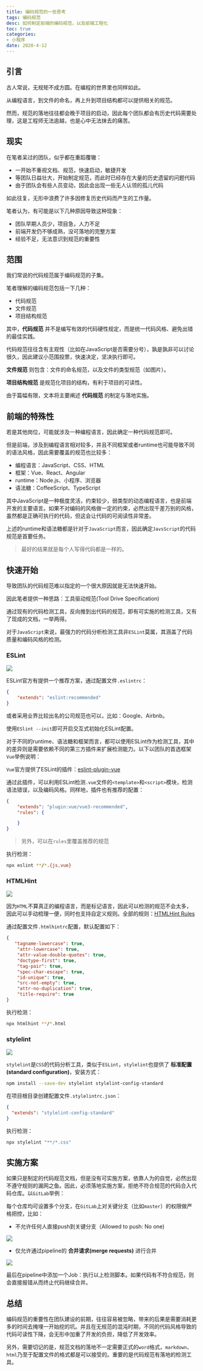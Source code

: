 ```yaml
---
title: 编码规范的一些思考
tags: 编码规范
desc: 如何制定前端的编码规范，以及前端工程化
toc: true
categories:
- 小程序
date: 2020-4-12
---
```


## 引言

古人常说，无规矩不成方圆。在编程的世界里也同样如此。

从编程语言，到文件的命名，再上升到项目结构都可以提供相关的规范。

然而，规范的落地往往都会晚于项目的启动，因此每个团队都会有历史代码需要处理，这是工程师无法逾越，也是心中无法抹去的痛苦。

<!-- more -->

## 现实

在笔者呆过的团队，似乎都在重蹈覆辙：
- 一开始不重视文档、规范，快速启动，敏捷开发
- 等团队日益壮大，开始制定规范，而此时已经存在大量的历史遗留的问题代码
- 由于团队会有些人员变动，因此会出现一些无人认领的孤儿代码

如此往复，无形中浪费了许多因修复历史代码而产生的工作量。

笔者认为，有可能是以下几种原因导致这种现象：

- 团队早期人员少，项目急，人力不足
- 前端开发仍不够成熟，没可落地的完整方案
- 经验不足，无法意识到规范的重要性

## 范围

我们常说的代码规范属于编码规范的子集。

笔者理解的编码规范包括一下几种：
- 代码规范
- 文件规范
- 项目结构规范

其中，**代码规范** 并不是编写有效的代码硬性规定，而是统一代码风格、避免出错的最佳实践。

代码规范往往含有主观性（比如在JavaScript是否需要分号），孰是孰非可以讨论很久，因此建议小范围投票，快速决定，坚决执行即可。

**文件规范** 则包含：文件的命名规范，以及文件的类型规范（如图片）。

**项目结构规范** 是规范化项目的结构，有利于项目的可读性。

由于篇幅有限，文本将主要阐述 **代码规范** 的制定与落地实施。

## 前端的特殊性

若是其他岗位，可能就涉及一种编程语言，因此确定一种代码规范即可。

但是前端，涉及到编程语言相对较多，并且不同框架或者runtime也可能导致不同的语法风格，因此需要覆盖的规范也比较多：

- 编程语言：JavaScript、CSS、HTML
- 框架：Vue、React、Angular
- runtime：Node.js、小程序、浏览器
- 语法糖：CoffeeScript、TypeScript

其中JavaScript是一种极度灵活，约束较少，弱类型的动态编程语言，也是前端开发的主要语言。如果不对编码的风格做一定的约束，必然出现千差万别的风格，虽然都是正确可执行的代码，但这会让代码的可阅读性非常差。

上述的runtime和语法糖都是针对于`JavaScript`而言，因此确定`JavsScript`的代码规范是首要任务。

> 最好的结果就是每个人写得代码都是一样的。

## 快速开始

导致团队的代码规范难以指定的一个很大原因就是无法快速开始。

因此笔者提供一种思路：工具驱动规范(Tool Drive Specification)

通过现有的代码检测工具，反向推到出代码的规范，即有可实施的检测工具，又有了现成的文档，一举两得。

对于`JavaScript`来说，最强力的代码分析检测工具非`ESLint`莫属，其涵盖了代码质量和编码风格的检测。

### ESLint

![](/blog/images/code-guide/eslint.png)

ESLint官方有提供一个推荐方案，通过配置文件`.eslintrc`：

```json
{
    "extends": "eslint:recommended"
}
```

或者采用业界比较出名的公司规范也可以，比如：Google、Airbnb。

使用`ESlint --init`即可开启交互式初始化ESLint配置。

对于不同的runtime、语法糖和框架而言，都可以使用ESLint作为检测工具，其中的差异则是需要依赖不同的第三方插件来扩展检测能力。以下以团队的首选框架`Vue`举例说明：

`Vue`官方提供了ESLint的插件：[eslint-plugin-vue](https://eslint.vuejs.org/)

通过此插件，可以利用ESLint检测`.vue`文件的`<template>`和`<script>`模块，检测语法错误，以及编码风格。同样地，插件也有推荐的配置：

```json
{
    "extends": "plugin:vue/vue3-recommended",
    "rules": {

    }
}
```

> 另外，可以在`rules`里覆盖推荐的规范

执行检测：

```bash
npx eslint **/*.{js,vue}
```

### HTMLHint

![](/blog/images/code-guide/htmlhint.png)

因为`HTML`不算真正的编程语言，而是标记语言，因此可以检测的规范不会太多，因此可以手动梳理一便，同时也支持自定义规则。全部的规则：[HTMLHint Rules](https://github.com/htmlhint/HTMLHint/wiki/Rules)

通过配置文件`.htmlhintrc`配置，默认配置如下：

```json
{
   "tagname-lowercase": true,
    "attr-lowercase": true,
    "attr-value-double-quotes": true,
    "doctype-first": true,
    "tag-pair": true,
    "spec-char-escape": true,
    "id-unique": true,
    "src-not-empty": true,
    "attr-no-duplication": true,
    "title-require": true
}
```

执行检测：

```bash
npx htmlhint **/*.html
```

### stylelint

![](/blog/images/code-guide/stylelint.png)

`stylelint`是`CSS`的代码分析工具，类似于`ESLint`，`stylelint`也提供了 **标准配置(standard configuration)**，安装方式：

```bash
npm install --save-dev stylelint stylelint-config-standard
```

在项目根目录创建配置文件`.stylelintrc.json`：

```json
{
  "extends": "stylelint-config-standard"
}
```

执行检测：

```bash
npx stylelint "**/*.css"
```

## 实施方案

如果只是制定的代码规范文档，但是没有可实施方案，依靠人为的自觉，必然出现不遵守规则的漏网之鱼。因此，必须落地实施方案，拒绝不符合规范的代码合入代码仓库。以`GitLab`举例：

每个仓库均可设置多个分支，在`GitLab`上对关键分支（比如`master`）的权限做严格把控，比如：

- 不允许任何人直接push到关键分支（Allowed to push: No one)

![](/blog/images/code-guide/protect-branch.png)

- 仅允许通过pipeline的 **合并请求(merge requests)** 进行合并

![](/blog/images/code-guide/merge-request.png)

最后在pipeline中添加一个Job：执行以上检测脚本。如果代码有不符合规范，则会直接报错从而终止代码继续合并。

## 总结

编码规范的重要性在团队建设的前期，往往容易被忽略，带来的后果是需要消耗更多的时间去掩埋一开始挖的坑。并且在无规范的混沌时期，不同的代码风格导致的代码可读性下降，会无形中加重了开发的负担，降低了开发效率。

另外，需要切记的是，规范文档的落地不一定需要正式的`word`格式，`markdown`、`html`乃至于配置文件的格式都是可以接受的。重要的是代码规范有落地的检测工具。